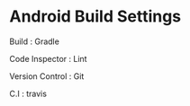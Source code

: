 
# Android Build Settings

Build : Gradle

Code Inspector : Lint

Version Control : Git

C.I : travis

